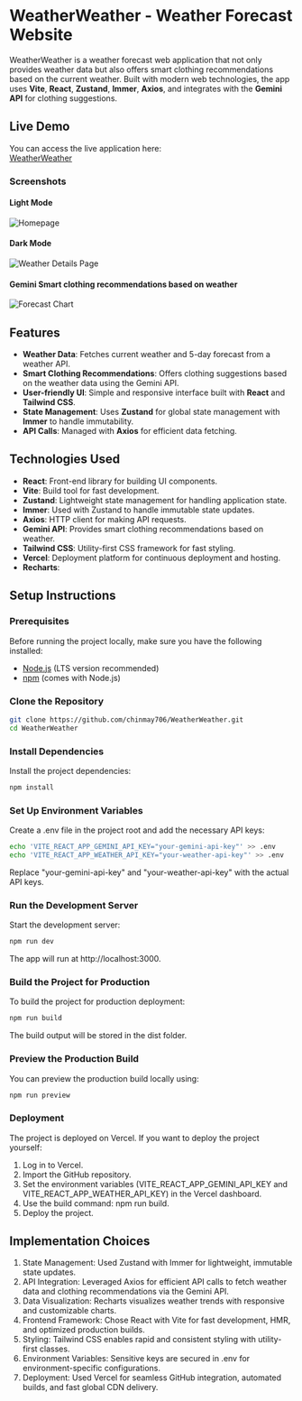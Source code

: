 # WeatherWeather - Weather Forecast Website

WeatherWeather is a weather forecast web application that not only provides weather data but also offers smart clothing recommendations based on the current weather. Built with modern web technologies, the app uses **Vite**, **React**, **Zustand**, **Immer**, **Axios**, and integrates with the **Gemini API** for clothing suggestions.

## Live Demo

You can access the live application here:  
[WeatherWeather](https://weather-weather-nine.vercel.app/)

### Screenshots

#### Light Mode
![Homepage](https://www.imghippo.com/i/cGwB2587FE.JPG)

#### Dark Mode
![Weather Details Page](https://www.imghippo.com/i/AyUc2151FD.JPG)

#### Gemini Smart clothing recommendations based on weather 
![Forecast Chart](https://www.imghippo.com/i/tUtU3748a.JPG)


## Features
- **Weather Data**: Fetches current weather and 5-day forecast from a weather API.
- **Smart Clothing Recommendations**: Offers clothing suggestions based on the weather data using the Gemini API.
- **User-friendly UI**: Simple and responsive interface built with **React** and **Tailwind CSS**.
- **State Management**: Uses **Zustand** for global state management with **Immer** to handle immutability.
- **API Calls**: Managed with **Axios** for efficient data fetching.

## Technologies Used

- **React**: Front-end library for building UI components.
- **Vite**: Build tool for fast development.
- **Zustand**: Lightweight state management for handling application state.
- **Immer**: Used with Zustand to handle immutable state updates.
- **Axios**: HTTP client for making API requests.
- **Gemini API**: Provides smart clothing recommendations based on weather.
- **Tailwind CSS**: Utility-first CSS framework for fast styling.
- **Vercel**: Deployment platform for continuous deployment and hosting.
- **Recharts**: 

## Setup Instructions

### Prerequisites

Before running the project locally, make sure you have the following installed:

- [Node.js](https://nodejs.org/) (LTS version recommended)
- [npm](https://www.npmjs.com/) (comes with Node.js)

### Clone the Repository

```bash
git clone https://github.com/chinmay706/WeatherWeather.git
cd WeatherWeather
```

### Install Dependencies
Install the project dependencies:

```bash
npm install
```
### Set Up Environment Variables
Create a .env file in the project root and add the necessary API keys:

```bash
echo 'VITE_REACT_APP_GEMINI_API_KEY="your-gemini-api-key"' >> .env
echo 'VITE_REACT_APP_WEATHER_API_KEY="your-weather-api-key"' >> .env
```
Replace "your-gemini-api-key" and "your-weather-api-key" with the actual API keys.

### Run the Development Server
Start the development server:

```bash
npm run dev
```
The app will run at http://localhost:3000.

### Build the Project for Production
To build the project for production deployment:

```bash
npm run build
```
The build output will be stored in the dist folder.

### Preview the Production Build
You can preview the production build locally using:

```bash
npm run preview
```
### Deployment
The project is deployed on Vercel. If you want to deploy the project yourself:

1. Log in to Vercel.
2. Import the GitHub repository.
3. Set the environment variables (VITE_REACT_APP_GEMINI_API_KEY and VITE_REACT_APP_WEATHER_API_KEY) in the Vercel dashboard.
4. Use the build command: npm run build.
5. Deploy the project.

## Implementation Choices

1. State Management: Used Zustand with Immer for lightweight, immutable state updates.
2. API Integration: Leveraged Axios for efficient API calls to fetch weather data and clothing recommendations via the Gemini API.
3. Data Visualization: Recharts visualizes weather trends with responsive and customizable charts.
4. Frontend Framework: Chose React with Vite for fast development, HMR, and optimized production builds.
5. Styling: Tailwind CSS enables rapid and consistent styling with utility-first classes.
6. Environment Variables: Sensitive keys are secured in .env for environment-specific configurations.
7. Deployment: Used Vercel for seamless GitHub integration, automated builds, and fast global CDN delivery.
